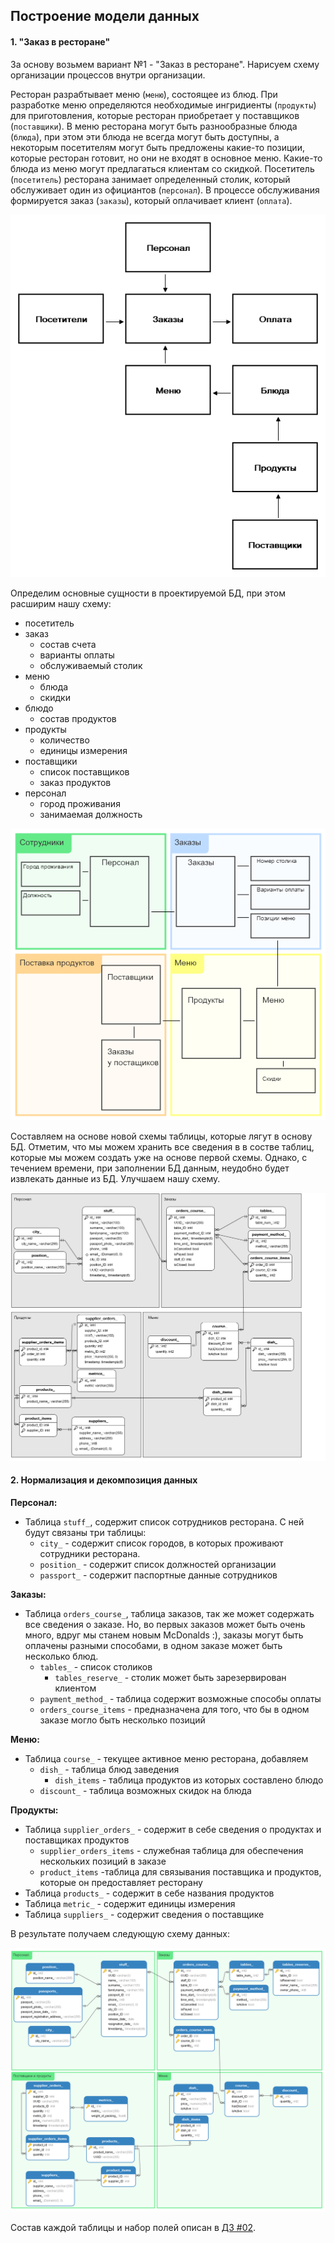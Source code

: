 ## Построение модели данных

#### 1. "Заказ в ресторане"

За основу возьмем вариант №1 - "Заказ в ресторане". Нарисуем схему организации процессов внутри организации.

Ресторан разрабтывает меню (`меню`), состоящее из блюд. При разработке меню определяются необходимые ингридиенты (`продукты`) для приготовления, которые ресторан приобретает у поставщиков (`поставщики`). В меню ресторана могут быть разнообразные блюда (`блюда`), при этом эти блюда не всегда могут быть доступны, а некоторым посетителям могут быть предложены какие-то позиции, которые ресторан готовит, но они не входят в основное меню. Какие-то блюда из меню могут предлагаться клиентам со скидкой. Посетитель (`посетитель`) ресторана занимает определенный столик, который обслуживает один из официантов (`персонал`). В процессе обслуживания формируется заказ (`заказы`), который оплачивает клиент (`оплата`).

![Схема бизнес-процессов.](pic/rest_db_logic.png)

Определим основные сущности в проектируемой БД, при этом расширим нашу схему:

- посетитель
- заказ
  - состав счета
  - варианты оплаты
  - обслуживаемый столик
- меню
  - блюда
  - скидки
- блюдо
  - состав продуктов
- продукты
  - количество
  - единицы измерения
- поставщики
  - список поставщиков
  - заказ продуктов
- персонал
  - город проживания
  - занимаемая должность

![Схема расширенной логики бизнес-процессов.](pic/rest_db_logic_extended.png)

Составляем на основе новой схемы таблицы, которые лягут в основу БД. Отметим, что мы можем хранить все сведения в в состве таблиц, которые мы можем создать уже на основе первой схемы. Однако, с течением времени, при заполнении БД данным, неудобно будет извлекать данные из БД. Улучшаем нашу схему.

![Схема БД.](pic/rest_db_schema_v1.png)

#### 2. Нормализация и декомпозиция данных

**Персонал:**
- Таблица `stuff_`, содержит список сотрудников ресторана. С ней будут связаны три таблицы:
    - `city_` - содержит список городов, в которых проживают сотрудники ресторана.
    - `position_` - содержит список должностей организации
    - `passport_` - содержит паспортные данные сотрудников

**Заказы:**
- Таблица `orders_course_`, таблица заказов, так же может содержать все сведения о заказе. Но, во первых заказов может быть очень много, вдруг мы станем новым McDonalds :), заказы могут быть оплачены разными способами, в одном заказе может быть несколько блюд.
  - `tables_` - список столиков
    - `tables_reserve_` - столик может быть зарезервирован клиентом
  - `payment_method_` - таблица содержит возможные способы оплаты
  - `orders_course_items` - предназначена для того, что бы в одном заказе могло быть несколько позиций

**Меню:**
- Таблица `course_` - текущее активное меню ресторана, добавляем
  - `dish_` - таблица блюд заведения
    - `dish_items` - таблица продуктов из которых составлено блюдо
  - `discount_` - таблица возможных скидок на блюда

**Продукты:**
- Таблица `supplier_orders_` - содержит в себе сведения о продуктах и поставщиках продуктов
  - `supplier_orders_items` - служебная таблица для обеспечения нескольких позиций в заказе
  - `product_items` -таблица для связывания поставщика и продуктов, которые он предоставляет ресторану
- Таблица `products_` - содержит в себе названия продуктов
- Таблица `metric_` - содержит единицы измерения
- Таблица `suppliers_` - содержит сведения о поставщике

В результате получаем следующую схему данных:

![Новая схема БД.](pic/rest_db_schema_v2.png)

Состав каждой таблицы и набор полей описан в [ДЗ #02](https://github.com/kakoka/otus-rdbms/tree/master/hw02).
